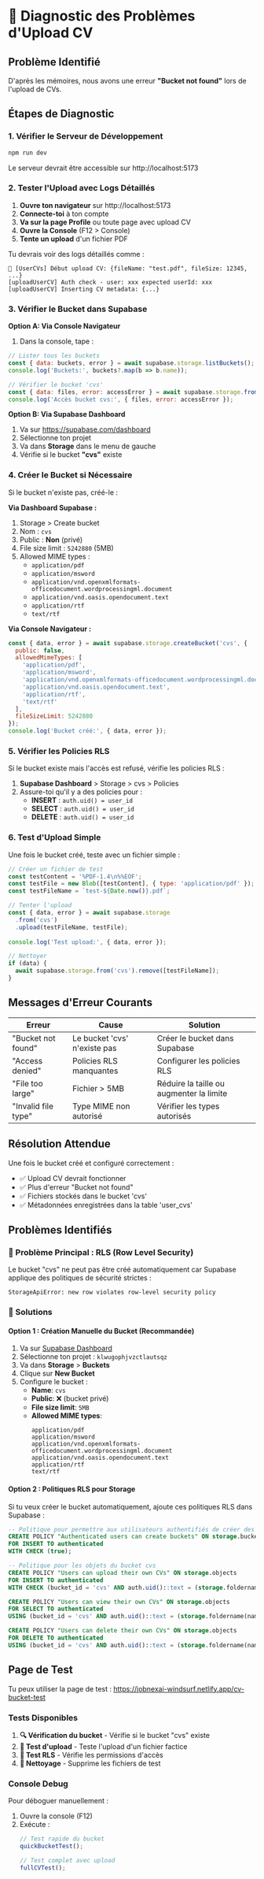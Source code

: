 # 🔧 Diagnostic des Problèmes d'Upload CV

## Problème Identifié
D'après les mémoires, nous avons une erreur **"Bucket not found"** lors de l'upload de CVs.

## Étapes de Diagnostic

### 1. Vérifier le Serveur de Développement
```bash
npm run dev
```
Le serveur devrait être accessible sur http://localhost:5173

### 2. Tester l'Upload avec Logs Détaillés

1. **Ouvre ton navigateur** sur http://localhost:5173
2. **Connecte-toi** à ton compte
3. **Va sur la page Profile** ou toute page avec upload CV
4. **Ouvre la Console** (F12 > Console)
5. **Tente un upload** d'un fichier PDF

Tu devrais voir des logs détaillés comme :
```
🚀 [UserCVs] Début upload CV: {fileName: "test.pdf", fileSize: 12345, ...}
[uploadUserCV] Auth check - user: xxx expected userId: xxx
[uploadUserCV] Inserting CV metadata: {...}
```

### 3. Vérifier le Bucket dans Supabase

**Option A: Via Console Navigateur**
1. Dans la console, tape :
```javascript
// Lister tous les buckets
const { data: buckets, error } = await supabase.storage.listBuckets();
console.log('Buckets:', buckets?.map(b => b.name));

// Vérifier le bucket 'cvs'
const { data: files, error: accessError } = await supabase.storage.from('cvs').list('', { limit: 1 });
console.log('Accès bucket cvs:', { files, error: accessError });
```

**Option B: Via Supabase Dashboard**
1. Va sur https://supabase.com/dashboard
2. Sélectionne ton projet
3. Va dans **Storage** dans le menu de gauche
4. Vérifie si le bucket **"cvs"** existe

### 4. Créer le Bucket si Nécessaire

Si le bucket n'existe pas, créé-le :

**Via Dashboard Supabase :**
1. Storage > Create bucket
2. Nom : `cvs`
3. Public : **Non** (privé)
4. File size limit : `5242880` (5MB)
5. Allowed MIME types :
   - `application/pdf`
   - `application/msword`
   - `application/vnd.openxmlformats-officedocument.wordprocessingml.document`
   - `application/vnd.oasis.opendocument.text`
   - `application/rtf`
   - `text/rtf`

**Via Console Navigateur :**
```javascript
const { data, error } = await supabase.storage.createBucket('cvs', {
  public: false,
  allowedMimeTypes: [
    'application/pdf',
    'application/msword',
    'application/vnd.openxmlformats-officedocument.wordprocessingml.document',
    'application/vnd.oasis.opendocument.text',
    'application/rtf',
    'text/rtf'
  ],
  fileSizeLimit: 5242880
});
console.log('Bucket créé:', { data, error });
```

### 5. Vérifier les Policies RLS

Si le bucket existe mais l'accès est refusé, vérifie les policies RLS :

1. **Supabase Dashboard** > Storage > cvs > Policies
2. Assure-toi qu'il y a des policies pour :
   - **INSERT** : `auth.uid() = user_id`
   - **SELECT** : `auth.uid() = user_id`
   - **DELETE** : `auth.uid() = user_id`

### 6. Test d'Upload Simple

Une fois le bucket créé, teste avec un fichier simple :

```javascript
// Créer un fichier de test
const testContent = '%PDF-1.4\n%%EOF';
const testFile = new Blob([testContent], { type: 'application/pdf' });
const testFileName = `test-${Date.now()}.pdf`;

// Tenter l'upload
const { data, error } = await supabase.storage
  .from('cvs')
  .upload(testFileName, testFile);
  
console.log('Test upload:', { data, error });

// Nettoyer
if (data) {
  await supabase.storage.from('cvs').remove([testFileName]);
}
```

## Messages d'Erreur Courants

| Erreur | Cause | Solution |
|--------|-------|----------|
| "Bucket not found" | Le bucket 'cvs' n'existe pas | Créer le bucket dans Supabase |
| "Access denied" | Policies RLS manquantes | Configurer les policies RLS |
| "File too large" | Fichier > 5MB | Réduire la taille ou augmenter la limite |
| "Invalid file type" | Type MIME non autorisé | Vérifier les types autorisés |

## Résolution Attendue

Une fois le bucket créé et configuré correctement :
- ✅ Upload CV devrait fonctionner
- ✅ Plus d'erreur "Bucket not found"
- ✅ Fichiers stockés dans le bucket 'cvs'
- ✅ Métadonnées enregistrées dans la table 'user_cvs'

## Problèmes Identifiés

### 🔴 Problème Principal : RLS (Row Level Security)

Le bucket "cvs" ne peut pas être créé automatiquement car Supabase applique des politiques de sécurité strictes :

```
StorageApiError: new row violates row-level security policy
```

### 🔧 Solutions

#### Option 1 : Création Manuelle du Bucket (Recommandée)

1. Va sur [Supabase Dashboard](https://supabase.com/dashboard)
2. Sélectionne ton projet : `klwugophjvzctlautsqz`
3. Va dans **Storage** > **Buckets**
4. Clique sur **New Bucket**
5. Configure le bucket :
   - **Name**: `cvs`
   - **Public**: ❌ (bucket privé)
   - **File size limit**: `5MB`
   - **Allowed MIME types**: 
     ```
     application/pdf
     application/msword
     application/vnd.openxmlformats-officedocument.wordprocessingml.document
     application/vnd.oasis.opendocument.text
     application/rtf
     text/rtf
     ```

#### Option 2 : Politiques RLS pour Storage

Si tu veux créer le bucket automatiquement, ajoute ces politiques RLS dans Supabase :

```sql
-- Politique pour permettre aux utilisateurs authentifiés de créer des buckets
CREATE POLICY "Authenticated users can create buckets" ON storage.buckets
FOR INSERT TO authenticated
WITH CHECK (true);

-- Politique pour les objets du bucket cvs
CREATE POLICY "Users can upload their own CVs" ON storage.objects
FOR INSERT TO authenticated
WITH CHECK (bucket_id = 'cvs' AND auth.uid()::text = (storage.foldername(name))[1]);

CREATE POLICY "Users can view their own CVs" ON storage.objects
FOR SELECT TO authenticated
USING (bucket_id = 'cvs' AND auth.uid()::text = (storage.foldername(name))[1]);

CREATE POLICY "Users can delete their own CVs" ON storage.objects
FOR DELETE TO authenticated
USING (bucket_id = 'cvs' AND auth.uid()::text = (storage.foldername(name))[1]);
```

## Page de Test

Tu peux utiliser la page de test : https://jobnexai-windsurf.netlify.app/cv-bucket-test

### Tests Disponibles

1. **🔍 Vérification du bucket** - Vérifie si le bucket "cvs" existe
2. **🧪 Test d'upload** - Teste l'upload d'un fichier factice
3. **🔐 Test RLS** - Vérifie les permissions d'accès
4. **🧹 Nettoyage** - Supprime les fichiers de test

### Console Debug

Pour déboguer manuellement :

1. Ouvre la console (F12)
2. Exécute :
   ```javascript
   // Test rapide du bucket
   quickBucketTest();
   
   // Test complet avec upload
   fullCVTest();
   ```
